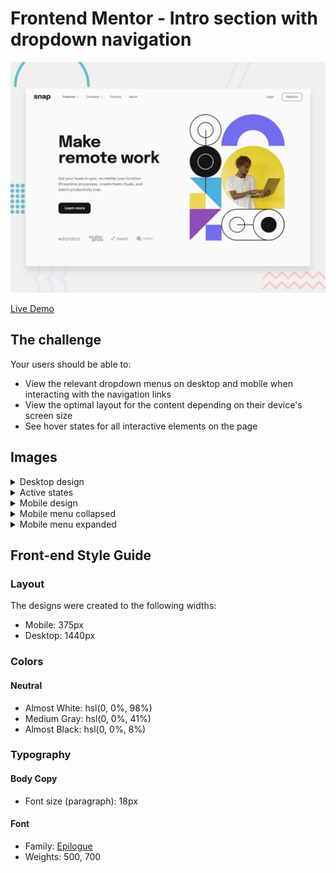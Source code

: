 # Frontend Mentor - Intro section with dropdown navigation

![Design preview for the Intro section with dropdown navigation coding challenge](/public/intro-section-with-dropdown-navigation/desktop-preview.jpg)

[Live Demo](https://fmchallenges.netlify.app/intro-section-with-dropdown-navigation)

## The challenge

Your users should be able to:

- View the relevant dropdown menus on desktop and mobile when interacting with the navigation links
- View the optimal layout for the content depending on their device's screen size
- See hover states for all interactive elements on the page

## Images

<details>
 <summary>Desktop design</summary>

![Desktop design](/public/intro-section-with-dropdown-navigation/desktop-design.jpg)

</details>

<details>
 <summary>Active states</summary>

![Active states](/public/intro-section-with-dropdown-navigation/active-states.jpg)

</details>

<details>
 <summary>Mobile design</summary>

![Mobile design](/public/intro-section-with-dropdown-navigation/mobile-design.jpg)

</details>

<details>
 <summary>Mobile menu collapsed</summary>

![Mobile design](/public/intro-section-with-dropdown-navigation/mobile-menu-collapsed.jpg)

</details>

<details>
 <summary>Mobile menu expanded</summary>

![Mobile design](/public/intro-section-with-dropdown-navigation/mobile-menu-expanded.jpg)

</details>

## Front-end Style Guide

### Layout

The designs were created to the following widths:

- Mobile: 375px
- Desktop: 1440px

### Colors

#### Neutral

- Almost White: hsl(0, 0%, 98%)
- Medium Gray: hsl(0, 0%, 41%)
- Almost Black: hsl(0, 0%, 8%)

### Typography

#### Body Copy

- Font size (paragraph): 18px

#### Font

- Family: [Epilogue](https://fonts.google.com/specimen/Epilogue)
- Weights: 500, 700
